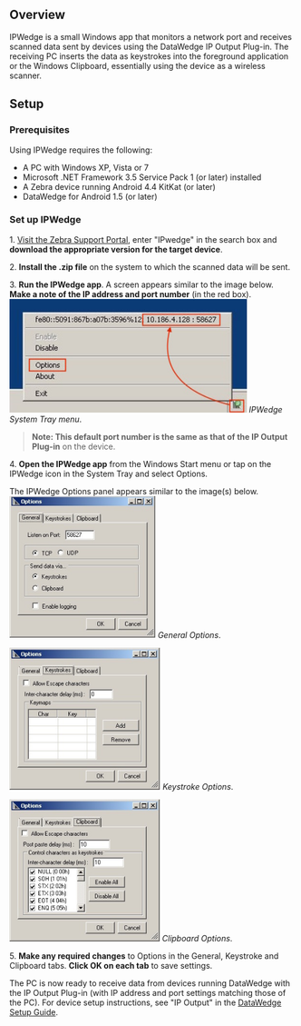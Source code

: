<h2 id="overview">Overview</h2>
<p>IPWedge is a small Windows app that monitors a network port and receives scanned data sent by devices using the DataWedge IP Output Plug-in. The receiving PC inserts the data as keystrokes into the foreground application or the Windows Clipboard, essentially using the device as a wireless scanner. </p>
<h2 id="setup">Setup</h2>
<h3 id="prerequisites">Prerequisites</h3>
<p>Using IPWedge requires the following: </p>
<ul>
<li>A PC with Windows XP, Vista or 7</li>
<li>Microsoft .NET Framework 3.5 Service Pack 1 (or later) installed</li>
<li>A Zebra device running Android 4.4 KitKat (or later)</li>
<li>DataWedge for Android 1.5 (or later)</li>
</ul>
<h3 id="setupipwedge">Set up IPWedge</h3>
<p>&#49;. <a href="https://www.zebra.com/us/en/support-downloads.html">Visit the Zebra Support Portal</a>, enter "IPwedge" in the search box and <strong>download the appropriate version for the target device</strong>. </p>
<p>&#50;. <strong>Install the .zip file</strong> on the system to which the scanned data will be sent. </p>
<p>&#51;. <strong>Run the IPWedge app</strong>. A screen appears similar to the image below. <strong>Make a note of the IP address and port number</strong> (in the red box). 
<img style="height:200px" src="04_ipwedge.jpg"/>
<em>IPWedge System Tray menu</em>. 
<br></p>
<blockquote>
  <p><strong>Note: This default port number is the same as that of the IP Output Plug-in</strong> on the device.</p>
</blockquote>
<p>&#52;. <strong>Open the IPWedge app</strong> from the Windows Start menu or tap on the IPWedge icon in the System Tray and select Options. </p>
<p>The IPWedge Options panel appears similar to the image(s) below. 
<img style="height:250px" src="01_ipwedge.jpg"/>
<em>General Options</em>. 
<br></p>
<p><img style="height:250px" src="02_ipwedge.jpg"/>
<em>Keystroke Options</em>. 
<br></p>
<p><img style="height:250px" src="03_ipwedge.jpg"/>
<em>Clipboard Options</em>. 
<br></p>
<p>&#53;. <strong>Make any required changes</strong> to Options in the General, Keystroke and Clipboard tabs. <strong>Click OK on each tab</strong> to save settings. </p>
<p>The PC is now ready to receive data from devices running DataWedge with the IP Output Plug-in (with IP address and port settings matching those of the PC). For device setup instructions, see "IP Output" in the <a href="../setup">DataWedge Setup Guide</a>. </p>
<!-- **Note: Profile0 cannot be used with IPWedge**. 10/18/16- removed per Tharindu -->